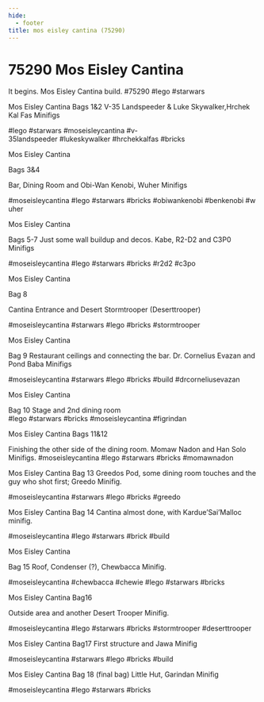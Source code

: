 ```yaml
---
hide:
  - footer
title: mos eisley cantina (75290)
---
```


# 75290 Mos Eisley Cantina

It begins. Mos Eisley Cantina build.
#75290 #lego #starwars 

Mos Eisley Cantina
Bags 1&2
V-35 Landspeeder & Luke Skywalker,Hrchek Kal Fas Minifigs

#lego #starwars #moseisleycantina #v-35landspeeder #lukeskywalker #hrchekkalfas #bricks 
 

Mos Eisley Cantina

Bags 3&4

Bar, Dining Room and Obi-Wan Kenobi, Wuher Minifigs

#moseisleycantina #lego #starwars #bricks #obiwankenobi #benkenobi #wuher 
 

Mos Eisley Cantina

Bags 5-7
Just some wall buildup and decos. Kabe, R2-D2 and C3P0 Minifigs

#moseisleycantina #lego #starwars #bricks #r2d2 #c3po 

Mos Eisley Cantina

Bag 8

Cantina Entrance and Desert Stormtrooper (Deserttrooper)

#moseisleycantina #starwars #lego #bricks #stormtrooper 

Mos Eisley Cantina

Bag 9
Restaurant ceilings and connecting the bar.
Dr. Cornelius Evazan and Pond Baba Minifigs

#moseisleycantina #starwars #lego #bricks #build #drcorneliusevazan 

Mos Eisley Cantina

Bag 10
Stage and 2nd dining room
#lego #starwars #bricks #moseisleycantina #figrindan 

Mos Eisley Cantina
Bags 11&12

Finishing the other side of the dining room. Momaw Nadon and Han Solo Minifigs.
#moseisleycantina #lego #starwars #bricks #momawnadon 

Mos Eisley Cantina
Bag 13
Greedos Pod, some dining room touches and the guy who shot first; Greedo Minifig.

#moseisleycantina #starwars #lego #bricks #greedo 

Mos Eisley Cantina
Bag 14
Cantina almost done, with Kardue’Sai’Malloc minifig.

#moseisleycantina #lego #starwars #brick #build 

Mos Eisley Cantina

Bag 15
Roof, Condenser (?), Chewbacca Minifig.

#moseisleycantina #chewbacca #chewie #lego #starwars #bricks 

Mos Eisley Cantina
Bag16

Outside area and another Desert Trooper Minifig.

#moseisleycantina #lego #starwars #bricks #stormtrooper #deserttrooper

Mos Eisley Cantina
Bag17
First structure and Jawa Minifig

#moseisleycantina #starwars #lego #bricks #build 

Mos Eisley Cantina
Bag 18 (final bag)
Little Hut, Garindan Minifig

#moseisleycantina #lego #starwars #bricks 

